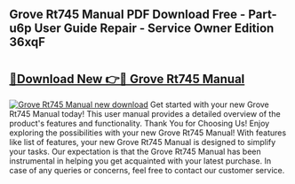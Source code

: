 ## Grove Rt745 Manual PDF Download Free - Part-u6p User Guide Repair - Service Owner Edition 36xqF

# <h2><a href="http://bc56771.oget.top/?id=Grove+Rt745+Manual">🔗Download New 👉🔴 Grove Rt745 Manual</a></h2>

[![Grove Rt745 Manual new download](https://i.imgur.com/5g1atiW.png)](http://bc56771.oget.top/?id=Grove+Rt745+Manual)
Get started with your new Grove Rt745 Manual today! This user manual provides a detailed overview of the product's features and functionality. Thank You for Choosing Us! Enjoy exploring the possibilities with your new Grove Rt745 Manual! With features like list of features, your new Grove Rt745 Manual is designed to simplify your tasks. Our expectation is that the Grove Rt745 Manual has been instrumental in helping you get acquainted with your latest purchase. In case of any queries or concerns, feel free to contact our customer service.
